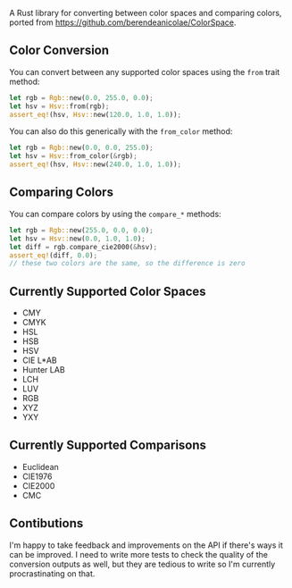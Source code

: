 A Rust library for converting between color spaces and comparing colors, ported from https://github.com/berendeanicolae/ColorSpace.

## Color Conversion
You can convert between any supported color spaces using the `from` trait method:
```rust
let rgb = Rgb::new(0.0, 255.0, 0.0);
let hsv = Hsv::from(rgb);
assert_eq!(hsv, Hsv::new(120.0, 1.0, 1.0));
```

You can also do this generically with the `from_color` method:
```rust
let rgb = Rgb::new(0.0, 0.0, 255.0);
let hsv = Hsv::from_color(&rgb);
assert_eq!(hsv, Hsv::new(240.0, 1.0, 1.0));
```

## Comparing Colors
You can compare colors by using the `compare_*` methods:
```rust
let rgb = Rgb::new(255.0, 0.0, 0.0);
let hsv = Hsv::new(0.0, 1.0, 1.0);
let diff = rgb.compare_cie2000(&hsv);
assert_eq!(diff, 0.0);
// these two colors are the same, so the difference is zero
```

## Currently Supported Color Spaces
* CMY
* CMYK
* HSL
* HSB
* HSV
* CIE L*AB
* Hunter LAB
* LCH
* LUV
* RGB
* XYZ
* YXY

## Currently Supported Comparisons
* Euclidean
* CIE1976
* CIE2000
* CMC

## Contibutions
I'm happy to take feedback and improvements on the API if there's ways it can be improved. I need to write more tests to check the quality of the conversion outputs as well, but they are tedious to write so I'm currently procrastinating on that.